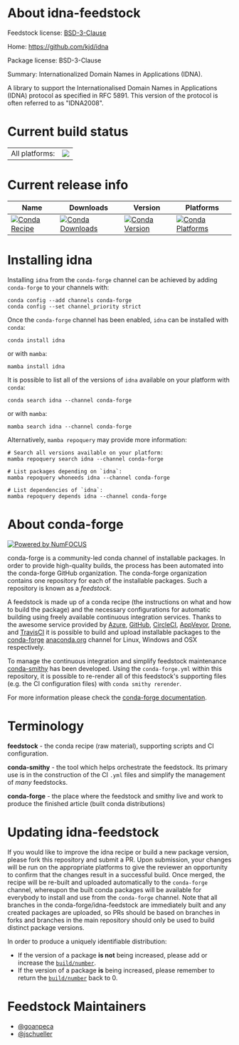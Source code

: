 About idna-feedstock
====================

Feedstock license: [BSD-3-Clause](https://github.com/conda-forge/idna-feedstock/blob/main/LICENSE.txt)

Home: https://github.com/kjd/idna

Package license: BSD-3-Clause

Summary: Internationalized Domain Names in Applications (IDNA).

A library to support the Internationalised Domain Names in Applications
(IDNA) protocol as specified in RFC 5891. This version of the protocol
is often referred to as "IDNA2008".


Current build status
====================


<table><tr><td>All platforms:</td>
    <td>
      <a href="https://dev.azure.com/conda-forge/feedstock-builds/_build/latest?definitionId=437&branchName=main">
        <img src="https://dev.azure.com/conda-forge/feedstock-builds/_apis/build/status/idna-feedstock?branchName=main">
      </a>
    </td>
  </tr>
</table>

Current release info
====================

| Name | Downloads | Version | Platforms |
| --- | --- | --- | --- |
| [![Conda Recipe](https://img.shields.io/badge/recipe-idna-green.svg)](https://anaconda.org/conda-forge/idna) | [![Conda Downloads](https://img.shields.io/conda/dn/conda-forge/idna.svg)](https://anaconda.org/conda-forge/idna) | [![Conda Version](https://img.shields.io/conda/vn/conda-forge/idna.svg)](https://anaconda.org/conda-forge/idna) | [![Conda Platforms](https://img.shields.io/conda/pn/conda-forge/idna.svg)](https://anaconda.org/conda-forge/idna) |

Installing idna
===============

Installing `idna` from the `conda-forge` channel can be achieved by adding `conda-forge` to your channels with:

```
conda config --add channels conda-forge
conda config --set channel_priority strict
```

Once the `conda-forge` channel has been enabled, `idna` can be installed with `conda`:

```
conda install idna
```

or with `mamba`:

```
mamba install idna
```

It is possible to list all of the versions of `idna` available on your platform with `conda`:

```
conda search idna --channel conda-forge
```

or with `mamba`:

```
mamba search idna --channel conda-forge
```

Alternatively, `mamba repoquery` may provide more information:

```
# Search all versions available on your platform:
mamba repoquery search idna --channel conda-forge

# List packages depending on `idna`:
mamba repoquery whoneeds idna --channel conda-forge

# List dependencies of `idna`:
mamba repoquery depends idna --channel conda-forge
```


About conda-forge
=================

[![Powered by
NumFOCUS](https://img.shields.io/badge/powered%20by-NumFOCUS-orange.svg?style=flat&colorA=E1523D&colorB=007D8A)](https://numfocus.org)

conda-forge is a community-led conda channel of installable packages.
In order to provide high-quality builds, the process has been automated into the
conda-forge GitHub organization. The conda-forge organization contains one repository
for each of the installable packages. Such a repository is known as a *feedstock*.

A feedstock is made up of a conda recipe (the instructions on what and how to build
the package) and the necessary configurations for automatic building using freely
available continuous integration services. Thanks to the awesome service provided by
[Azure](https://azure.microsoft.com/en-us/services/devops/), [GitHub](https://github.com/),
[CircleCI](https://circleci.com/), [AppVeyor](https://www.appveyor.com/),
[Drone](https://cloud.drone.io/welcome), and [TravisCI](https://travis-ci.com/)
it is possible to build and upload installable packages to the
[conda-forge](https://anaconda.org/conda-forge) [anaconda.org](https://anaconda.org/)
channel for Linux, Windows and OSX respectively.

To manage the continuous integration and simplify feedstock maintenance
[conda-smithy](https://github.com/conda-forge/conda-smithy) has been developed.
Using the ``conda-forge.yml`` within this repository, it is possible to re-render all of
this feedstock's supporting files (e.g. the CI configuration files) with ``conda smithy rerender``.

For more information please check the [conda-forge documentation](https://conda-forge.org/docs/).

Terminology
===========

**feedstock** - the conda recipe (raw material), supporting scripts and CI configuration.

**conda-smithy** - the tool which helps orchestrate the feedstock.
                   Its primary use is in the construction of the CI ``.yml`` files
                   and simplify the management of *many* feedstocks.

**conda-forge** - the place where the feedstock and smithy live and work to
                  produce the finished article (built conda distributions)


Updating idna-feedstock
=======================

If you would like to improve the idna recipe or build a new
package version, please fork this repository and submit a PR. Upon submission,
your changes will be run on the appropriate platforms to give the reviewer an
opportunity to confirm that the changes result in a successful build. Once
merged, the recipe will be re-built and uploaded automatically to the
`conda-forge` channel, whereupon the built conda packages will be available for
everybody to install and use from the `conda-forge` channel.
Note that all branches in the conda-forge/idna-feedstock are
immediately built and any created packages are uploaded, so PRs should be based
on branches in forks and branches in the main repository should only be used to
build distinct package versions.

In order to produce a uniquely identifiable distribution:
 * If the version of a package **is not** being increased, please add or increase
   the [``build/number``](https://docs.conda.io/projects/conda-build/en/latest/resources/define-metadata.html#build-number-and-string).
 * If the version of a package **is** being increased, please remember to return
   the [``build/number``](https://docs.conda.io/projects/conda-build/en/latest/resources/define-metadata.html#build-number-and-string)
   back to 0.

Feedstock Maintainers
=====================

* [@goanpeca](https://github.com/goanpeca/)
* [@jschueller](https://github.com/jschueller/)

